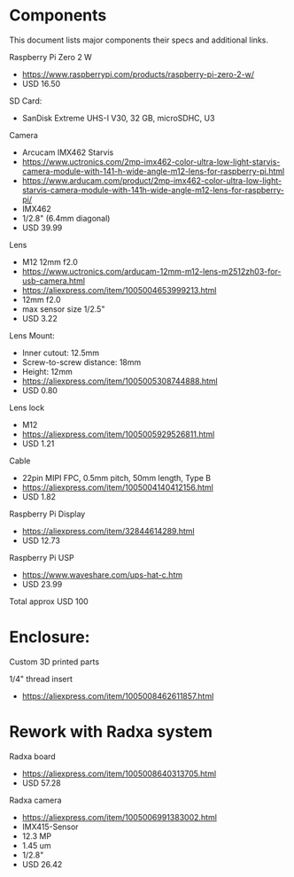 # Components

This document lists major components their specs and additional links.

Raspberry Pi Zero 2 W
- https://www.raspberrypi.com/products/raspberry-pi-zero-2-w/
- USD 16.50

SD Card:
- SanDisk Extreme UHS-I V30, 32 GB, microSDHC, U3

Camera
- Arcucam IMX462 Starvis
- https://www.uctronics.com/2mp-imx462-color-ultra-low-light-starvis-camera-module-with-141-h-wide-angle-m12-lens-for-raspberry-pi.html
- https://www.arducam.com/product/2mp-imx462-color-ultra-low-light-starvis-camera-module-with-141h-wide-angle-m12-lens-for-raspberry-pi/
- IMX462
- 1/2.8" (6.4mm diagonal)
- USD 39.99

Lens
- M12 12mm f2.0
- https://www.uctronics.com/arducam-12mm-m12-lens-m2512zh03-for-usb-camera.html
- https://aliexpress.com/item/1005004653999213.html
- 12mm f2.0
- max sensor size 1/2.5"
- USD 3.22

Lens Mount:
- Inner cutout: 12.5mm
- Screw-to-screw distance: 18mm
- Height: 12mm
- https://aliexpress.com/item/1005005308744888.html
- USD 0.80

Lens lock
- M12
- https://aliexpress.com/item/1005005929526811.html
- USD 1.21

Cable
- 22pin MIPI FPC, 0.5mm pitch, 50mm length, Type B
- https://aliexpress.com/item/1005004140412156.html
- USD 1.82

Raspberry Pi Display
- https://aliexpress.com/item/32844614289.html
- USD 12.73

Raspberry Pi USP
- https://www.waveshare.com/ups-hat-c.htm
- USD 23.99

Total approx USD 100

# Enclosure:

Custom 3D printed parts

1/4" thread insert
- https://aliexpress.com/item/1005008462611857.html

# Rework with Radxa system

Radxa board
- https://aliexpress.com/item/1005008640313705.html
- USD 57.28

Radxa camera
- https://aliexpress.com/item/1005006991383002.html
- IMX415-Sensor
- 12.3 MP
- 1.45 um
- 1/2.8"
- USD 26.42
